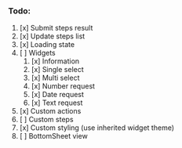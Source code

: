 ### Todo:
1) [x] Submit steps result
2) [x] Update steps list
3) [x] Loading state
4) [ ] Widgets
   1) [x] Information
   2) [x] Single select
   3) [x] Multi select
   4) [x] Number request
   5) [x] Date request
   6) [x] Text request
5) [x] Custom actions
6) [ ] Custom steps
7) [x] Custom styling (use inherited widget theme)
8) [ ] BottomSheet view